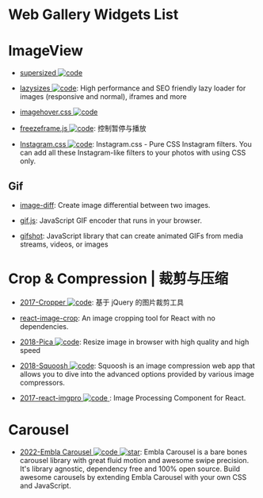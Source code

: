 # Web Gallery Widgets List

# ImageView

- [supersized ![code](https://martrix-usa.oss-accelerate.aliyuncs.com/logo/code.svg)](https://github.com/buildinternet/supersized)

- [lazysizes ![code](https://martrix-usa.oss-accelerate.aliyuncs.com/logo/code.svg)](https://github.com/aFarkas/lazysizes): High performance and SEO friendly lazy loader for images (responsive and normal), iframes and more

- [imagehover.css ![code](https://martrix-usa.oss-accelerate.aliyuncs.com/logo/code.svg)](https://github.com/ciar4n/imagehover.css)

- [freezeframe.js ![code](https://martrix-usa.oss-accelerate.aliyuncs.com/logo/code.svg)](https://github.com/ctrl-freaks/freezeframe.js): 控制暂停与播放

- [Instagram.css ![code](https://martrix-usa.oss-accelerate.aliyuncs.com/logo/code.svg)](https://github.com/picturepan2/instagram.css): Instagram.css - Pure CSS Instagram filters. You can add all these Instagram-like filters to your photos with using CSS only.

## Gif

- [image-diff](https://github.com/uber-archive/image-diff): Create image differential between two images.

- [gif.js](https://github.com/jnordberg/gif.js): JavaScript GIF encoder that runs in your browser.

- [gifshot](https://github.com/yahoo/gifshot): JavaScript library that can create animated GIFs from media streams, videos, or images

# Crop & Compression | 裁剪与压缩

- [2017-Cropper ![code](https://martrix-usa.oss-accelerate.aliyuncs.com/logo/code.svg)](http://fengyuanchen.github.io/cropper/): 基于 jQuery 的图片裁剪工具

- [react-image-crop](https://github.com/DominicTobias/react-image-crop): An image cropping tool for React with no dependencies.

- [2018-Pica ![code](https://martrix-usa.oss-accelerate.aliyuncs.com/logo/code.svg)](http://nodeca.github.io/pica/demo/): Resize image in browser with high quality and high speed

- [2018-Squoosh ![code](https://martrix-usa.oss-accelerate.aliyuncs.com/logo/code.svg)](https://github.com/GoogleChromeLabs/squoosh): Squoosh is an image compression web app that allows you to dive into the advanced options provided by various image compressors.

- [2017-react-imgpro ![code](https://martrix-usa.oss-accelerate.aliyuncs.com/logo/code.svg) ](https://github.com/nitin42/react-imgpro): Image Processing Component for React.

# Carousel

- [2022-Embla Carousel ![code](https://martrix-usa.oss-accelerate.aliyuncs.com/logo/code.svg) ![star](https://img.shields.io/github/stars/davidjerleke/embla-carousel)](https://github.com/davidjerleke/embla-carousel): Embla Carousel is a bare bones carousel library with great fluid motion and awesome swipe precision. It's library agnostic, dependency free and 100% open source. Build awesome carousels by extending Embla Carousel with your own CSS and JavaScript.
